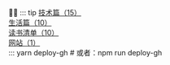 
👨‍✈️
::: tip
[技术篇（15）](/skill/)<br/>
[生活篇（10）](/exist/)<br/>
[读书清单（10）](/readList/)<br/>
[网站（1）](/website/)<br/>
:::
yarn deploy-gh # 或者：npm run deploy-gh    